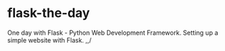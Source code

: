 # flask-the-day
One day with Flask - Python Web Development Framework. Setting up a simple website with Flask. \,,/
